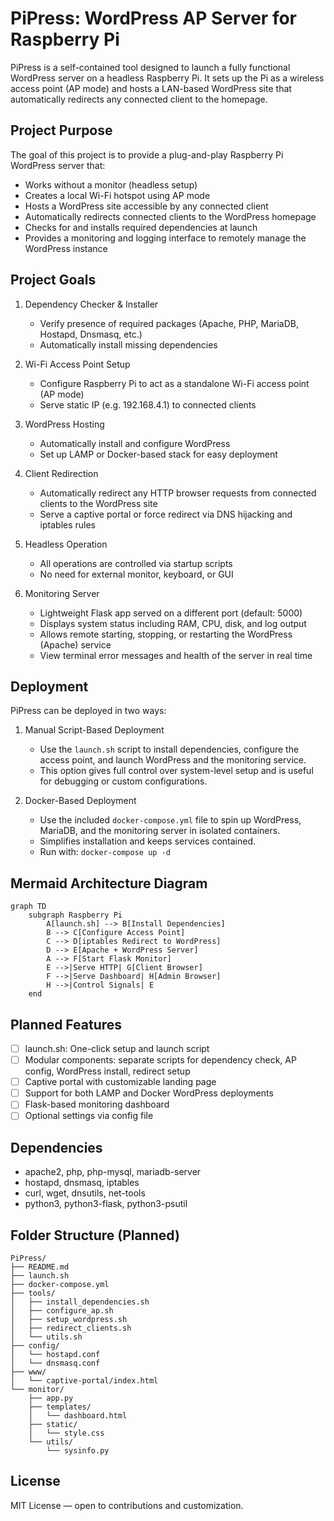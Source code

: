 # PiPress: WordPress AP Server for Raspberry Pi

PiPress is a self-contained tool designed to launch a fully functional WordPress server on a headless Raspberry Pi. It sets up the Pi as a wireless access point (AP mode) and hosts a LAN-based WordPress site that automatically redirects any connected client to the homepage.

## Project Purpose

The goal of this project is to provide a plug-and-play Raspberry Pi WordPress server that:

- Works without a monitor (headless setup)
- Creates a local Wi-Fi hotspot using AP mode
- Hosts a WordPress site accessible by any connected client
- Automatically redirects connected clients to the WordPress homepage
- Checks for and installs required dependencies at launch
- Provides a monitoring and logging interface to remotely manage the WordPress instance

## Project Goals

1. Dependency Checker & Installer
   - Verify presence of required packages (Apache, PHP, MariaDB, Hostapd, Dnsmasq, etc.)
   - Automatically install missing dependencies

2. Wi-Fi Access Point Setup
   - Configure Raspberry Pi to act as a standalone Wi-Fi access point (AP mode)
   - Serve static IP (e.g. 192.168.4.1) to connected clients

3. WordPress Hosting
   - Automatically install and configure WordPress
   - Set up LAMP or Docker-based stack for easy deployment

4. Client Redirection
   - Automatically redirect any HTTP browser requests from connected clients to the WordPress site
   - Serve a captive portal or force redirect via DNS hijacking and iptables rules

5. Headless Operation
   - All operations are controlled via startup scripts
   - No need for external monitor, keyboard, or GUI

6. Monitoring Server
   - Lightweight Flask app served on a different port (default: 5000)
   - Displays system status including RAM, CPU, disk, and log output
   - Allows remote starting, stopping, or restarting the WordPress (Apache) service
   - View terminal error messages and health of the server in real time

## Deployment

PiPress can be deployed in two ways:

1. Manual Script-Based Deployment
   - Use the `launch.sh` script to install dependencies, configure the access point, and launch WordPress and the monitoring service.
   - This option gives full control over system-level setup and is useful for debugging or custom configurations.

2. Docker-Based Deployment
   - Use the included `docker-compose.yml` file to spin up WordPress, MariaDB, and the monitoring server in isolated containers.
   - Simplifies installation and keeps services contained.
   - Run with: `docker-compose up -d`

## Mermaid Architecture Diagram

```mermaid
graph TD
    subgraph Raspberry Pi
        A[launch.sh] --> B[Install Dependencies]
        B --> C[Configure Access Point]
        C --> D[iptables Redirect to WordPress]
        D --> E[Apache + WordPress Server]
        A --> F[Start Flask Monitor]
        E -->|Serve HTTP| G[Client Browser]
        F -->|Serve Dashboard| H[Admin Browser]
        H -->|Control Signals| E
    end
```

## Planned Features

- [ ] launch.sh: One-click setup and launch script
- [ ] Modular components: separate scripts for dependency check, AP config, WordPress install, redirect setup
- [ ] Captive portal with customizable landing page
- [ ] Support for both LAMP and Docker WordPress deployments
- [ ] Flask-based monitoring dashboard
- [ ] Optional settings via config file

## Dependencies

- apache2, php, php-mysql, mariadb-server
- hostapd, dnsmasq, iptables
- curl, wget, dnsutils, net-tools
- python3, python3-flask, python3-psutil

## Folder Structure (Planned)

```
PiPress/
├── README.md
├── launch.sh
├── docker-compose.yml
├── tools/
│   ├── install_dependencies.sh
│   ├── configure_ap.sh
│   ├── setup_wordpress.sh
│   ├── redirect_clients.sh
│   └── utils.sh
├── config/
│   └── hostapd.conf
│   └── dnsmasq.conf
├── www/
│   └── captive-portal/index.html
└── monitor/
    ├── app.py
    ├── templates/
    │   └── dashboard.html
    ├── static/
    │   └── style.css
    └── utils/
        └── sysinfo.py
```

## License

MIT License — open to contributions and customization.
